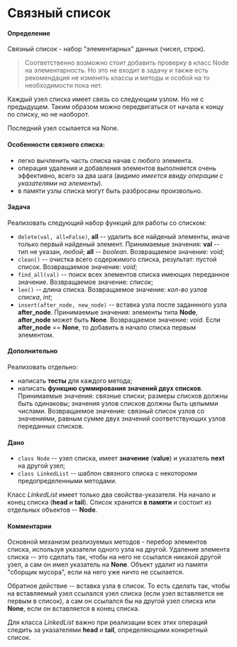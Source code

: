 # Связный список
#### Определение
Связный список - набор "элементарных" данных (чисел, строк).

> Соответственно возможно стоит добавить проверку в класс Node на элементарность.
> Но это не входит в задачу и также есть рекомендация не изменять классы и методы и особой на то необходимости пока нет.

Каждый узел списка имеет связь со следующим узлом. Но не с предыдущем. Таким образом можно передвигаться от начала к концу по списку, но не наоборот. 

Последний узел ссылается на None.

#### Особенности связного списка:
- легко вычленить часть списка начав с любого элемента.
- операция удаления и добавления элементов выполняется очень эффективно, всего за два шага (_видимо имеется ввиду операции с указателями на элементы_).
- в памяти узлы списка могут быть разбросаны произвольно.

#### Задача 
Реализовать следующий набор функций для работы со списком:
- `delete(val, all=False)`, __all__ -- удалить все найденый элементы, иначе только первый найденый элемент. Принимаемые значения: __val__ -- тип не указан, _любой_; __all__ -- _boolean_. Возвращаемое значение: _void_;
- `clean()` -- очистка всего содержимого списка, результат: пустой список. Возвращаемое значение: _void_;
- `find_all(val)` -- поиск всех элементов списка имеющих переданное значение. Возвращаемое значение: _список_;
- `len()` -- длина списка. Возвращаемое значение: _кол-во узлов списка_, _int_;
- `insert(after_node, new_node)` -- вставка узла после заданнного узла __after_node__. Принимаемые значения: элементы типа __Node__, __after_node__ может быть __None__. Возвращаемое значение: _void_. Если __after_node__ == __None__, то добавить в начало списка первым элементом.

#### Дополнительно
Реализовать отдельно:
- написать __тесты__ для каждого метода;
- написать __функцию суммирования значений двух списков__. Принимаемые значения: связные списки; размеры списков должны быть одинаковы; значения узлов списков должны быть целымми числами. Возвращаемое значение: связный список узлов со значениями, равным сумме двух значений соответствующих узлов переданных списков.

#### Дано
- `class Node` -- узел списка, имеет __значение__ (__value__) и указатель __next__ на другой узел;
- `class LinkedList` -- шаблон связного списка с некотороми предопределенными методами.

Класс _LinkedList_ имеет только два свойства-указателя. На начало и конец списка (__head__ и __tail__). Список хранится __в памяти__ и состоит из отдельных объектов -- __Node__.

#### Комментарии
Основной механизм реализуемых методов - перебор элементов списка, используя указатели одного узла на другой.
Удаление элемента списка -- это сделать так, чтобы на него не ссылался никакой другой узел, а сам он имел указатель на __None__.
Объект удалит из памяти "сборщик мусора", если на него уже ничто не ссылается.

Обратное действие -- вставка узла в список. То есть сделать так, чтобы на вставляемый узел ссылался узел списка (если узел вставляется не первым в список), а сам он ссылался бы на другой узел списка или __None__, если он вставляется в конец списка.

Для класса _LinkedList_ важно при реализации всех этих операций следить за указателями __head__ и __tail__, определяющими конкретный список.
